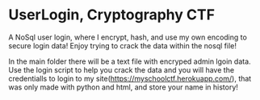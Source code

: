 # UserLogin, Cryptography CTF
A NoSql user login, where I encrypt, hash, and use my own encoding to secure login data! Enjoy trying to crack the data within the nosql file!

In the main folder there will be a text file with encryped admin lgoin data. Use the login script to help you crack the data and you will have the credentialls to login to my site(https://myschoolctf.herokuapp.com/), that was only made with python and html, and store your name in history!

